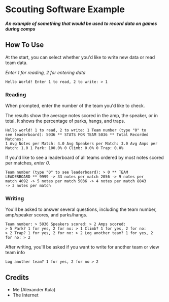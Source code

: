 # Scouting Software Example
<b><i>An example of something that would be used to record data on games during comps</i></b>

## How To Use
At the start, you can select whether you'd like to write new data or read team data.

*Enter 1 for reading, 2 for entering data*

<code>Hello World!
  Enter 1 to read, 2 to write:
  \> 1</code>

### Reading
When prompted, enter the number of the team you'd like to check. 

The results show the average notes scored in the amp, the speaker, or in total. It shows the percentage of parks, hangs, and traps.

<code>Hello world!
1 to read, 2 to write: 
1
Team number (type "0" to see leaderboard): 
5036
** STATS FOR TEAM 5036 **
Total Recorded Matches: 1
Avg Notes per Match: 4.0
Avg Speakers per Match: 3.0
Avg Amps per Match: 1.0
1
Park: 100.0%
0
Climb: 0.0%
0
Trap: 0.0%</code>

If you'd like to see a leaderboard of all teams ordered by most notes scored per matches, *enter 0*.

<code>Team number (type "0" to see leaderboard): 
\> 0
** TEAM LEADERBOARD **
9999 -> 33 notes per match
2056 -> 9 notes per match
4092 -> 5 notes per match
5036 -> 4 notes per match
8043 -> 3 notes per match</code>

### Writing
You'll be asked to answer several questions, including the team number, amp/speaker scores, and parks/hangs.

<code>Team number: 
\> 5036
Speakers scored: 
\> 2
Amps scored: 
\> 5
Park? 1 for yes, 2 for no: 
\> 1
Climb? 1 for yes, 2 for no: 
\> 2
Trap? 1 for yes, 2 for no: 
\> 2
Log another team? 1 for yes, 2 for no:
\> 2</code>

After writing, you'll be asked if you want to write for another team or view team info

<code>Log another team? 1 for yes, 2 for no
\> 2</code>

## Credits
- Me (Alexander Kula)
- The Internet
